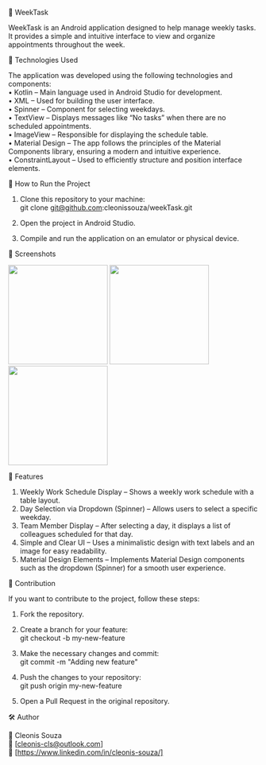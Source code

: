 📅 WeekTask

WeekTask is an Android application designed to help manage weekly tasks. It provides a simple and intuitive interface to view and organize appointments throughout the week.

📱 Technologies Used

The application was developed using the following technologies and components:   
• Kotlin – Main language used in Android Studio for development.  
• XML – Used for building the user interface.  
• Spinner – Component for selecting weekdays.  
• TextView – Displays messages like “No tasks” when there are no scheduled appointments.  
• ImageView – Responsible for displaying the schedule table.  
• Material Design – The app follows the principles of the Material Components library, ensuring a modern and intuitive experience.  
• ConstraintLayout – Used to efficiently structure and position interface elements.  

🔧 How to Run the Project  
1. Clone this repository to your machine:  
  git clone git@github.com:cleonissouza/weekTask.git

2. Open the project in Android Studio.
3. Compile and run the application on an emulator or physical device.

📸 Screenshots

<img src="https://github.com/user-attachments/assets/264c64cb-8267-483d-9a88-10058ed2aa03" width=200/>

<img src="https://github.com/user-attachments/assets/0a25fabe-2187-4989-b2d4-5b8e5c056e9f" width=200/>

<img src="https://github.com/user-attachments/assets/9f96fca8-89cd-4b20-8a17-40978d3f7fb2" width=200/>


📌 Features

1.	Weekly Work Schedule Display – Shows a weekly work schedule with a table layout.
2.	Day Selection via Dropdown (Spinner) – Allows users to select a specific weekday.  
3.	Team Member Display – After selecting a day, it displays a list of colleagues scheduled for that day.  
4.	Simple and Clear UI – Uses a minimalistic design with text labels and an image for easy readability.  
5.	Material Design Elements – Implements Material Design components such as the dropdown (Spinner) for a smooth user experience.  


🤝 Contribution  

If you want to contribute to the project, follow these steps:  
1. Fork the repository.  
2. Create a branch for your feature:   
  git checkout -b my-new-feature  

3. Make the necessary changes and commit:  
  git commit -m "Adding new feature"  

4. Push the changes to your repository:  
   git push origin my-new-feature  
   
5. Open a Pull Request in the original repository.

🛠️ Author

👤 Cleonis Souza   
📧 [cleonis-cls@outlook.com]  
🔗 [https://www.linkedin.com/in/cleonis-souza/]  

